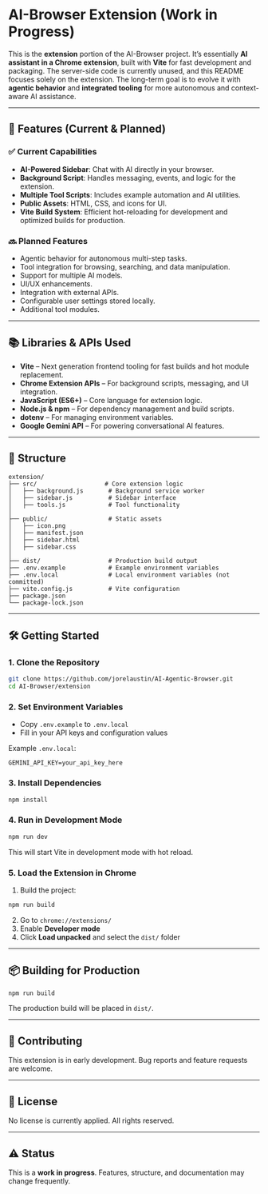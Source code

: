 # AI-Browser Extension (Work in Progress)

This is the **extension** portion of the AI-Browser project. It’s essentially **AI assistant in a Chrome extension**, built with **Vite** for fast development and packaging. The server-side code is currently unused, and this README focuses solely on the extension. The long-term goal is to evolve it with **agentic behavior** and **integrated tooling** for more autonomous and context-aware AI assistance.

---

## 🚀 Features (Current & Planned)

### ✅ Current Capabilities
- **AI-Powered Sidebar**: Chat with AI directly in your browser.
- **Background Script**: Handles messaging, events, and logic for the extension.
- **Multiple Tool Scripts**: Includes example automation and AI utilities.
- **Public Assets**: HTML, CSS, and icons for UI.
- **Vite Build System**: Efficient hot-reloading for development and optimized builds for production.

### 🔜 Planned Features
- Agentic behavior for autonomous multi-step tasks.
- Tool integration for browsing, searching, and data manipulation.
- Support for multiple AI models.
- UI/UX enhancements.
- Integration with external APIs.
- Configurable user settings stored locally.
- Additional tool modules.

---

## 📚 Libraries & APIs Used
- **Vite** – Next generation frontend tooling for fast builds and hot module replacement.
- **Chrome Extension APIs** – For background scripts, messaging, and UI integration.
- **JavaScript (ES6+)** – Core language for extension logic.
- **Node.js & npm** – For dependency management and build scripts.
- **dotenv** – For managing environment variables.
- **Google Gemini API** – For powering conversational AI features.

---

## 📂 Structure
```
extension/
├── src/                   # Core extension logic
│   ├── background.js       # Background service worker
│   ├── sidebar.js          # Sidebar interface
│   ├── tools.js            # Tool functionality
│
├── public/                 # Static assets
│   ├── icon.png
│   ├── manifest.json
│   ├── sidebar.html
│   ├── sidebar.css
│
├── dist/                   # Production build output
├── .env.example            # Example environment variables
├── .env.local              # Local environment variables (not committed)
├── vite.config.js          # Vite configuration
├── package.json
└── package-lock.json
```

---

## 🛠️ Getting Started

### 1. Clone the Repository
```bash
git clone https://github.com/jorelaustin/AI-Agentic-Browser.git
cd AI-Browser/extension
```

### 2. Set Environment Variables
- Copy `.env.example` to `.env.local`
- Fill in your API keys and configuration values

Example `.env.local`:
```
GEMINI_API_KEY=your_api_key_here
```

### 3. Install Dependencies
```bash
npm install
```

### 4. Run in Development Mode
```bash
npm run dev
```
This will start Vite in development mode with hot reload.

### 5. Load the Extension in Chrome
1. Build the project:
```bash
npm run build
```
2. Go to `chrome://extensions/`
3. Enable **Developer mode**
4. Click **Load unpacked** and select the `dist/` folder

---

## 📦 Building for Production
```bash
npm run build
```
The production build will be placed in `dist/`.

---

## 🤝 Contributing
This extension is in early development. Bug reports and feature requests are welcome.

---

## 📜 License
No license is currently applied. All rights reserved.

---

## ⚠️ Status
This is a **work in progress**. Features, structure, and documentation may change frequently.
